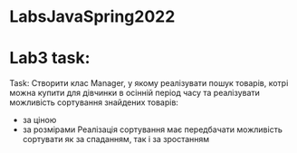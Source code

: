 # LabsJavaSpring2022

# Lab3 task: 
Task: Створити клас Manager, у якому реалізувати пошук товарів, котрі можна купити для дівчинки в осінній період часу та реалізувати можливість  сортування знайдених товарів:
* за ціною 
* за розмірами
Реалізація сортування має передбачати можливість сортувати як за спаданням, так і за зростанням

